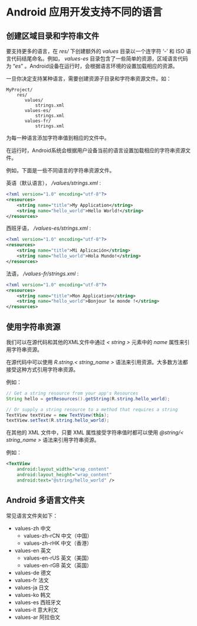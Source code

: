 # **Android 应用开发支持不同的语言** #

## **创建区域目录和字符串文件** ##

要支持更多的语言，在 *res/* 下创建额外的 *values* 目录以一个连字符 ‘-’ 和 ISO 语言代码结尾命名。例如， *values-es* 目录包含了一些简单的资源，区域语言代码为 “*es*” 。Android设备在运行时，会根据语言环境的设置加载相应的资源。  

一旦你决定支持某种语言，需要创建资源子目录和字符串资源文件。如：  

```dir
MyProject/
    res/
       values/
           strings.xml
       values-es/
           strings.xml
       values-fr/
           strings.xml
```

为每一种语言添加字符串值到相应的文件中。  

在运行时，Android系统会根据用户设备当前的语言设置加载相应的字符串资源文件。  

例如，下面是一些不同语言的字符串资源文件。  

英语（默认语言）， */values/strings.xml* :    

```xml
<?xml version="1.0" encoding="utf-8"?>
<resources>
    <string name="title">My Application</string>
    <string name="hello_world">Hello World!</string>
</resources>
```

西班牙语， */values-es/strings.xml* :  

```xml
<?xml version="1.0" encoding="utf-8"?>
<resources>
    <string name="title">Mi Aplicación</string>
    <string name="hello_world">Hola Mundo!</string>
</resources>
```

法语， */values-fr/strings.xml* :  

```xml
<?xml version="1.0" encoding="utf-8"?>
<resources>
    <string name="title">Mon Application</string>
    <string name="hello_world">Bonjour le monde !</string>
</resources>
```

## **使用字符串资源** ##

我们可以在源代码和其他的XML文件中通过 *< string >* 元素中的 *name* 属性来引用字符串资源。  

在源代码中可以使用 *R.string.< string_name >* 语法来引用资源。大多数方法都接受这种方式引用字符串资源。  

例如：  

```java
// Get a string resource from your app's Resources
String hello = getResources().getString(R.string.hello_world);

// Or supply a string resource to a method that requires a string
TextView textView = new TextView(this);
textView.setText(R.string.hello_world);
```

在其他的 XML 文件中，只要 XML 属性接受字符串值时都可以使用 *@string/< string_name >* 语法来引用字符串资源。  

例如：  

```xml
<TextView
    android:layout_width="wrap_content"
    android:layout_height="wrap_content"
    android:text="@string/hello_world" />
```

## **Android 多语言文件夹** ##

常见语言文件夹如下：  

- values-zh  中文
	- values-zh-rCN  中文（中国）
	- values-zh-rHK  中文（香港）
- values-en  英文
	- values-en-rUS  英文（美国）
	- values-en-rGB  英文（英国）
- values-de  德文
- values-fr  法文
- values-ja  日文
- values-ko  韩文
- values-es  西班牙文
- values-it  意大利文
- values-ar  阿拉伯文